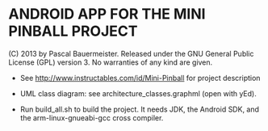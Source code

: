 ANDROID APP FOR THE MINI PINBALL PROJECT
========================================

(C) 2013 by Pascal Bauermeister.
Released under the GNU General Public License (GPL) version 3.
No warranties of any kind are given.

* See http://www.instructables.com/id/Mini-Pinball for project
  description

* UML class diagram: see architecture_classes.graphml (open with yEd).

* Run build_all.sh to build the project. It needs JDK, the Android
  SDK, and the arm-linux-gnueabi-gcc cross compiler.
